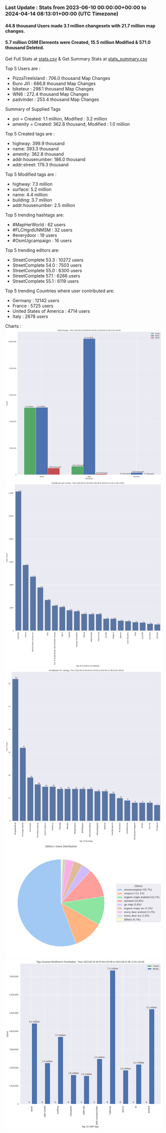 ### Last Update : Stats from 2023-06-10 00:00:00+00:00 to 2024-04-14 08:13:01+00:00 (UTC Timezone)

#### 44.8 thousand Users made 3.1 million changesets with 21.7 million map changes.
#### 5.7 million OSM Elements were Created, 15.5 million Modified & 571.0 thousand Deleted.
Get Full Stats at [stats.csv](/stats/fieldmappers/Daily/stats.csv)
 & Get Summary Stats at [stats_summary.csv](/stats/fieldmappers/Daily/stats_summary.csv)

Top 5 Users are : 
- PizzaTreeIsland : 706.0 thousand Map Changes
- Đuro Jiří : 686.8 thousand Map Changes
- biketeur : 298.1 thousand Map Changes
- WN6 : 272.4 thousand Map Changes
- padvinder : 253.4 thousand Map Changes

Summary of Supplied Tags
- poi = Created: 1.1 million, Modified : 3.2 million
- amenity = Created: 362.8 thousand, Modified : 1.0 million


Top 5 Created tags are :
- highway: 399.9 thousand
- name: 393.3 thousand
- amenity: 362.8 thousand
- addr:housenumber: 186.0 thousand
- addr:street: 179.3 thousand


Top 5 Modified tags are :
- highway: 7.3 million
- surface: 5.2 million
- name: 4.4 million
- building: 3.7 million
- addr:housenumber: 2.5 million


Top 5 trending hashtags are:
- #MapHerWorld : 62 users
- #FLCHgrdUNMSM : 32 users
- #everydoor : 19 users
- #OsmUgcampaign : 16 users


Top 5 trending editors are:
- StreetComplete 53.3 : 10272 users
- StreetComplete 54.0 : 7503 users
- StreetComplete 55.0 : 6300 users
- StreetComplete 57.1 : 6266 users
- StreetComplete 55.1 : 6119 users


Top 5 trending Countries where user contributed are:
- Germany : 12142 users
- France : 5725 users
- United States of America : 4714 users
- Italy : 2678 users


 Charts : 
![Alt text](./stats_osm_changes.png) 
![Alt text](./stats_users_per_country.png) 
![Alt text](./stats_users_per_hashtag.png) 
![Alt text](./stats_editors_pie_chart.png) 
![Alt text](./stats_tags.png) 

